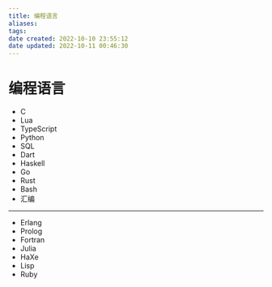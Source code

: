 ```yaml
---
title: 编程语言
aliases: 
tags: 
date created: 2022-10-10 23:55:12
date updated: 2022-10-11 00:46:30
---
```


# 编程语言

- C
- Lua
- TypeScript
- Python
- SQL
- Dart
- Haskell
- Go
- Rust
- Bash
- 汇编
---
- Erlang
- Prolog
- Fortran
- Julia
- HaXe
- Lisp
- Ruby
